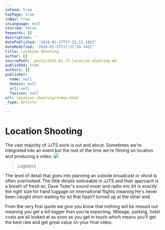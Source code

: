 ```yaml
---
inFeed: true
hasPage: true
inNav: true
inLanguage: null
starred: false
keywords: []
description: ''
datePublished: '2016-01-17T17:21:11.191Z'
dateModified: '2016-01-17T17:21:10.741Z'
title: Location Shooting
author: []
sourcePath: _posts/2016-01-17-location-shooting.md
published: true
authors: []
publisher:
  name: null
  domain: null
  url: null
  favicon: null
url: location-shooting/index.html
_type: Article

---
```

# Location Shooting

The vast majority of JJTS work is out and about. Sometimes we're integrated into an event but the rest of the time we're filming on location and producing a video.
![](https://the-grid-user-content.s3-us-west-2.amazonaws.com/1d153e66-8b34-4596-a180-f575a3fc4b5c.gif)

> Logistics

The level of detail that goes into planning an outside broadcast or shoot is often overlooked. The little details noticeable in JJTS and their approach is a breath of fresh air, Dave Tozer's sound mixer and radio mic kit is exactly the right size for hand luggage on international flights meaning He's never been caught short waiting for kit that hasn't turned up at the other end.

From the very first quote we give you know that nothing will be missed out meaning you get a bill bigger than you're expecting. Mileage, parking, hotel costs are all looked at as soon as you get in touch which means you'll get the best rate and get great value on your final video.